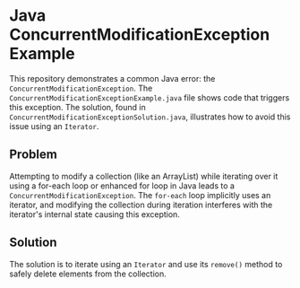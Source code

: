# Java ConcurrentModificationException Example

This repository demonstrates a common Java error: the `ConcurrentModificationException`.  The `ConcurrentModificationExceptionExample.java` file shows code that triggers this exception.  The solution, found in `ConcurrentModificationExceptionSolution.java`, illustrates how to avoid this issue using an `Iterator`.

## Problem
Attempting to modify a collection (like an ArrayList) while iterating over it using a for-each loop or enhanced for loop in Java leads to a `ConcurrentModificationException`. The `for-each` loop implicitly uses an iterator, and modifying the collection during iteration interferes with the iterator's internal state causing this exception.

## Solution
The solution is to iterate using an `Iterator` and use its `remove()` method to safely delete elements from the collection.
